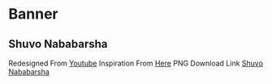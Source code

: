 # Banner

## Shuvo Nababarsha

Redesigned From [Youtube](https://www.youtube.com/watch?v=0f-yP0HO7TE)
Inspiration From [Here](https://bengali.indianexpress.com/wp-content/uploads/sites/2/2019/04/shubhanababarsha-2.jpg)
PNG Download Link [Shuvo Nababarsha](https://pin.it/zivIzD9)
